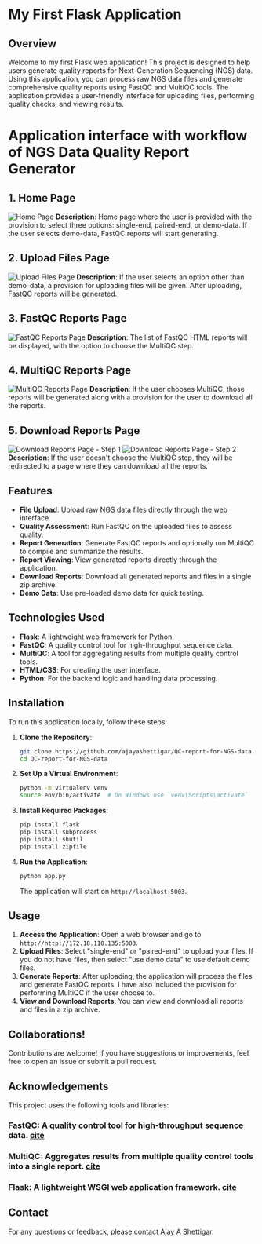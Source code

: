 # My First Flask Application

## Overview

Welcome to my first Flask web application! This project is designed to help users generate quality reports for Next-Generation Sequencing (NGS) data. Using this application, you can process raw NGS data files and generate comprehensive quality reports using FastQC and MultiQC tools. The application provides a user-friendly interface for uploading files, performing quality checks, and viewing results.

# Application interface with workflow of NGS Data Quality Report Generator

## 1. Home Page
![Home Page](images/img1.png)
**Description**: Home page where the user is provided with the provision to select three options: single-end, paired-end, or demo-data. If the user selects demo-data, FastQC reports will start generating.

## 2. Upload Files Page
![Upload Files Page](images/img2.png)
**Description**: If the user selects an option other than demo-data, a provision for uploading files will be given. After uploading, FastQC reports will be generated.

## 3. FastQC Reports Page
![FastQC Reports Page](images/img3.png)
**Description**: The list of FastQC HTML reports will be displayed, with the option to choose the MultiQC step.

## 4. MultiQC Reports Page
![MultiQC Reports Page](images/img4.png)
**Description**: If the user chooses MultiQC, those reports will be generated along with a provision for the user to download all the reports.

## 5. Download Reports Page

![Download Reports Page - Step 1](images/img5.png)
![Download Reports Page - Step 2](images/img6.png)
**Description**: If the user doesn't choose the MultiQC step, they will be redirected to a page where they can download all the reports.

## Features

- **File Upload**: Upload raw NGS data files directly through the web interface.
- **Quality Assessment**: Run FastQC on the uploaded files to assess quality.
- **Report Generation**: Generate FastQC reports and optionally run MultiQC to compile and summarize the results.
- **Report Viewing**: View generated reports directly through the application.
- **Download Reports**: Download all generated reports and files in a single zip archive.
- **Demo Data**: Use pre-loaded demo data for quick testing.

## Technologies Used

- **Flask**: A lightweight web framework for Python.
- **FastQC**: A quality control tool for high-throughput sequence data.
- **MultiQC**: A tool for aggregating results from multiple quality control tools.
- **HTML/CSS**: For creating the user interface.
- **Python**: For the backend logic and handling data processing.

## Installation

To run this application locally, follow these steps:

1. **Clone the Repository**:
    ```bash
    git clone https://github.com/ajayashettigar/QC-report-for-NGS-data.git
    cd QC-report-for-NGS-data
    ```

2. **Set Up a Virtual Environment**:
    ```bash
    python -m virtualenv venv
    source env/bin/activate  # On Windows use `venv\Scripts\activate`
    ```

3. **Install Required Packages**:
    ```bash
    pip install flask
    pip install subprocess
    pip install shutil
    pip install zipfile
    ```

4. **Run the Application**:
    ```bash
    python app.py
    ```
    The application will start on `http://localhost:5003`.

## Usage

1. **Access the Application**: Open a web browser and go to `http://http://172.18.110.135:5003`.
2. **Upload Files**: Select "single-end" or "paired-end" to upload your files. If you do not have files, then select "use demo data" to use default demo files.
3. **Generate Reports**: After uploading, the application will process the files and generate FastQC reports. I have also included the provision for performing MultiQC if the user choose to.
4. **View and Download Reports**: You can view and download all reports and files in a zip archive.

## Collaborations!

Contributions are welcome! If you have suggestions or improvements, feel free to open an issue or submit a pull request.

## Acknowledgements
This project uses the following tools and libraries:

### FastQC: A quality control tool for high-throughput sequence data. [cite](https://www.bioinformatics.babraham.ac.uk/projects/fastqc/)
### MultiQC: Aggregates results from multiple quality control tools into a single report. [cite](https://multiqc.info/)
### Flask: A lightweight WSGI web application framework. [cite](https://flask.palletsprojects.com/en/3.0.x/)

## Contact

For any questions or feedback, please contact [Ajay A Shettigar](mailto:ajshettigar1253@gmail.com).

